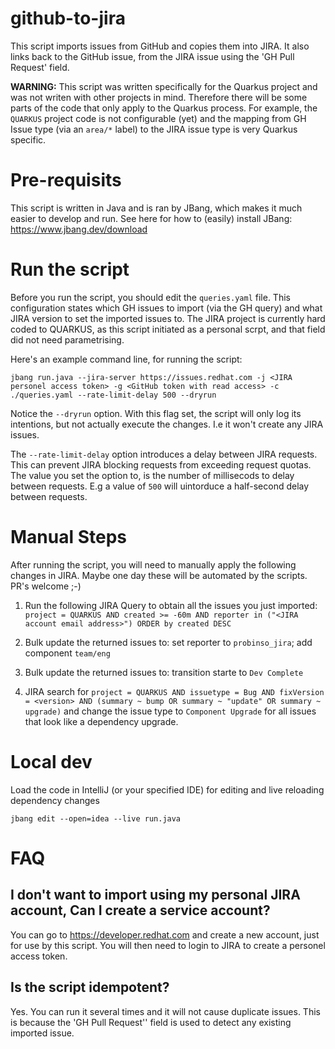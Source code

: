 # github-to-jira
This script imports issues from GitHub and copies them into JIRA. It also links back to the GitHub issue, from the JIRA issue using the 'GH Pull Request' field. 

**WARNING:** This script was written specifically for the Quarkus project and was not writen with other projects in mind. Therefore there will be some parts of the code that only apply to the Quarkus process. For example, the `QUARKUS` project code is not configurable (yet) and the mapping from GH Issue type (via an `area/*` label) to the JIRA issue type is very Quarkus specific. 


# Pre-requisits
This script is written in Java and is ran by JBang, which makes it much easier to develop and run. See here for how to (easily) install JBang: https://www.jbang.dev/download

# Run the script
Before you run the script, you should edit the `queries.yaml` file. This configuration states which GH issues to import (via the GH query) and what JIRA version to set the imported issues to. The JIRA project is currently hard coded to QUARKUS, as this script initiated as a personal scrpt, and that field did not need parametrising.  

Here's an example command line, for running the script:

    jbang run.java --jira-server https://issues.redhat.com -j <JIRA personel access token> -g <GitHub token with read access> -c ./queries.yaml --rate-limit-delay 500 --dryrun

Notice the `--dryrun` option. With this flag set, the script will only log its intentions, but not actually execute the changes. I.e it won't create any JIRA issues.

The `--rate-limit-delay` option introduces a delay between JIRA requests. This can prevent JIRA blocking requests from exceeding request quotas. The value you set the option to, is the number of millisecods to delay between requests. E.g a value of `500` will uintorduce a half-second delay between requests.

# Manual Steps
After running the script, you will need to manually apply the following changes in JIRA. Maybe one day these will be automated by the scripts. PR's welcome ;-)

1. Run the following JIRA Query to obtain all the issues you just imported: `project = QUARKUS AND created >= -60m AND reporter in ("<JIRA account email address>") ORDER by created DESC`

2. Bulk update the returned issues to: set reporter to `probinso_jira`; add component `team/eng`

3. Bulk update the returned issues to: transition starte to `Dev Complete`

4. JIRA search for `project = QUARKUS AND issuetype = Bug AND fixVersion = <version> AND (summary ~ bump OR summary ~ "update" OR summary ~ upgrade)` and change the issue type to `Component Upgrade` for all issues that look like a dependency upgrade.

# Local dev
Load the code in IntelliJ (or your specified IDE) for editing and live reloading dependency changes

    jbang edit --open=idea --live run.java

# FAQ

## I don't want to import using my personal JIRA account, Can I create a service account?
You can go to https://developer.redhat.com and create a new account, just for use by this script. You will then need to login to JIRA to create a personel access token. 

## Is the script idempotent?
Yes. You can run it several times and it will not cause duplicate issues. This is because the 'GH Pull Request'' field is used to detect any existing imported issue.

